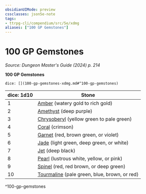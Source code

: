 ```yaml
---
obsidianUIMode: preview
cssclasses: json5e-note
tags:
- ttrpg-cli/compendium/src/5e/xdmg
aliases: ["100 GP Gemstones"]
---
```

# 100 GP Gemstones
*Source: Dungeon Master's Guide (2024) p. 214* 

**100 GP Gemstones**

`dice: [](100-gp-gemstones-xdmg.md#^100-gp-gemstones)`

| dice: 1d10 | Stone |
|------------|-------|
| 1 | [Amber](amber-xdmg.md) (watery gold to rich gold) |
| 2 | [Amethyst](amethyst-xdmg.md) (deep purple) |
| 3 | [Chrysoberyl](chrysoberyl-xdmg.md) (yellow green to pale green) |
| 4 | [Coral](coral-xdmg.md) (crimson) |
| 5 | [Garnet](garnet-xdmg.md) (red, brown green, or violet) |
| 6 | [Jade](jade-xdmg.md) (light green, deep green, or white) |
| 7 | [Jet](jet-xdmg.md) (deep black) |
| 8 | [Pearl](pearl-xdmg.md) (lustrous white, yellow, or pink) |
| 9 | [Spinel](spinel-xdmg.md) (red, red brown, or deep green) |
| 10 | [Tourmaline](tourmaline-xdmg.md) (pale green, blue, brown, or red) |
^100-gp-gemstones